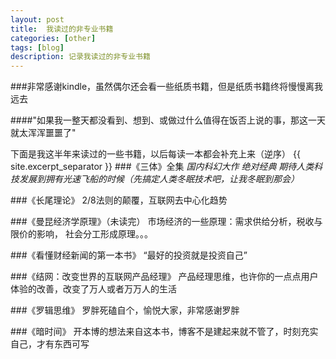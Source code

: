 ```yaml
---
layout: post
title:  我读过的非专业书籍
categories: [other]
tags: [blog]
description: 记录我读过的非专业书籍
---
```


###非常感谢kindle，虽然偶尔还会看一些纸质书籍，但是纸质书籍终将慢慢离我远去

####"如果我一整天都没看到、想到、或做过什么值得在饭否上说的事，那这一天就太浑浑噩噩了"   

下面是我这半年来读过的一些书籍，以后每读一本都会补充上来（逆序）
{{ site.excerpt_separator }}
###《三体》全集
*国内科幻大作 绝对经典 期待人类科技发展到拥有光速飞船的时候（先搞定人类冬眠技术吧，让我冬眠到那会）*

###《长尾理论》
2/8法则的颠覆，互联网去中心化趋势

###《曼昆经济学原理》（未读完） 
市场经济的一些原理：需求供给分析，税收与限价的影响， 社会分工形成原理。。。

###《看懂财经新闻的第一本书》
“最好的投资就是投资自己”

###《结网：改变世界的互联网产品经理》
产品经理思维，也许你的一点点用户体验的改善，改变了万人或者万万人的生活

###《罗辑思维》
罗胖死磕自个，愉悦大家，非常感谢罗胖

###《暗时间》
开本博的想法来自这本书，博客不是建起来就不管了，时刻充实自己，才有东西可写